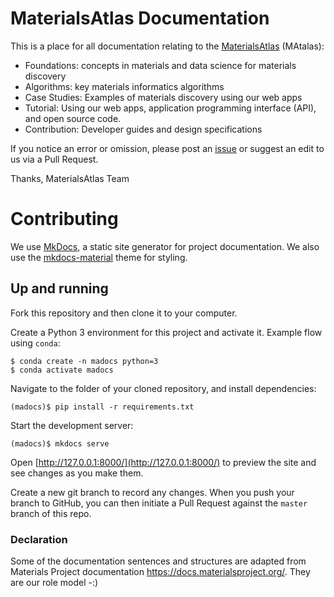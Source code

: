
# MaterialsAtlas Documentation

This is a place for all documentation relating to the
[MaterialsAtlas](http://materialsatlas.org) (MAtalas):

- Foundations: concepts in materials and data science for materials discovery
- Algorithms: key materials informatics algorithms
- Case Studies: Examples of materials discovery using our web apps
- Tutorial: Using our web apps, application programming interface (API), and open source code.
- Contribution: Developer guides and design specifications

If you notice an error or omission, please post an [issue](https://github.com/usccolumbia/materialsatlas/issues/new) or suggest an
edit to us via a Pull Request.

Thanks,
MaterialsAtlas Team

# Contributing

We use [MkDocs](https://www.mkdocs.org/), a static site generator for project documentation. We also use the
[mkdocs-material](https://squidfunk.github.io/mkdocs-material/) theme for styling.

## Up and running

Fork this repository and then clone it to your computer.

Create a Python 3 environment for this project and activate it. Example flow using `conda`:

```
$ conda create -n madocs python=3
$ conda activate madocs
```

Navigate to the folder of your cloned repository, and install dependencies:

```
(madocs)$ pip install -r requirements.txt
```

Start the development server:

```
(madocs)$ mkdocs serve
```

Open [http://127.0.0.1:8000/](http://127.0.0.1:8000/) to preview the site and see changes as you make them.

Create a new git branch to record any changes. When you push your branch to GitHub, you can then initiate a Pull
Request against the `master` branch of this repo.


### Declaration

Some of the documentation sentences and structures are adapted from Materials Project documentation https://docs.materialsproject.org/. They are our role model -:)
